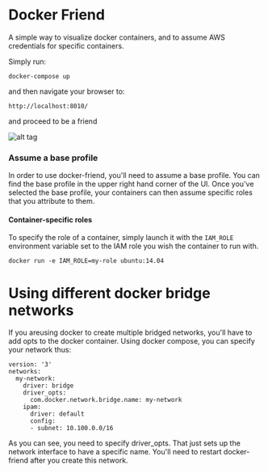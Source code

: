 # Docker Friend
A simple way to visualize docker containers, and to assume AWS credentials
for specific containers.

Simply run:
```
docker-compose up
```
and then navigate your browser to:
```
http://localhost:8010/
```

and proceed to be a friend

![alt tag](https://raw.githubusercontent.com/ktruckenmiller/docker-friend/master/docker-friend.png)

### Assume a base profile
In order to use docker-friend, you'll need to assume a base profile. You can
find the base profile in the upper right hand corner of the UI. Once you've
selected the base profile, your containers can then assume specific roles that
you attribute to them.

#### Container-specific roles

To specify the role of a container, simply launch it with the `IAM_ROLE`
environment variable set to the IAM role you wish the container to run with.

```shell
docker run -e IAM_ROLE=my-role ubuntu:14.04
```

# Using different docker bridge networks

If you areusing docker to create multiple bridged networks, you'll have to add opts to the docker container.
Using docker compose, you can specify your network thus:

```
version: '3'
networks:
  my-network:
    driver: bridge
    driver_opts:
      com.docker.network.bridge.name: my-network
    ipam:
      driver: default
      config:
      - subnet: 10.100.0.0/16

```
As you can see, you need to specify driver_opts. That just sets up the network
interface to have a specific name. You'll need to restart docker-friend after
you create this network.
